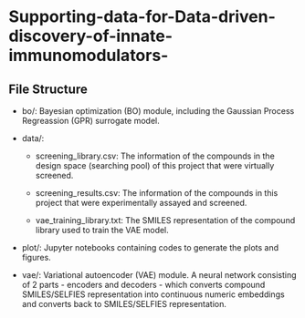 # Supporting-data-for-Data-driven-discovery-of-innate-immunomodulators-

## File Structure

- bo/: Bayesian optimization (BO) module, including the Gaussian Process Regreassion (GPR) surrogate model.

- data/:

    - screening_library.csv: The information of the compounds in the design space (searching pool) of this project that were virtually screened.

    - screening_results.csv: The information of the compounds in this project that were experimentally assayed and screened.

    - vae_training_library.txt: The SMILES representation of the compound library used to train the VAE model.

- plot/: Jupyter notebooks containing codes to generate the plots and figures.

- vae/: Variational autoencoder (VAE) module. A neural network consisting of 2 parts - encoders and decoders - which converts compound SMILES/SELFIES representation into continuous numeric embeddings and converts back to SMILES/SELFIES representation. 